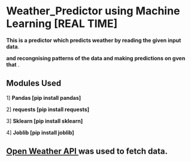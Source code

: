 # Weather_Predictor using Machine Learning [REAL TIME]

**This is a predictor which predicts weather by reading the given input data**.

**and recongnising patterns of the data and making predictions on gven that** .

## Modules Used
1] **Pandas  [pip install pandas]**

2] **requests [pip install requests]**

3] **Sklearn [pip install sklearn]**

4] **Joblib [pip install joblib]**

## <a href='https://openweathermap.org/api'>Open Weather API </a> was used to fetch data.
 
